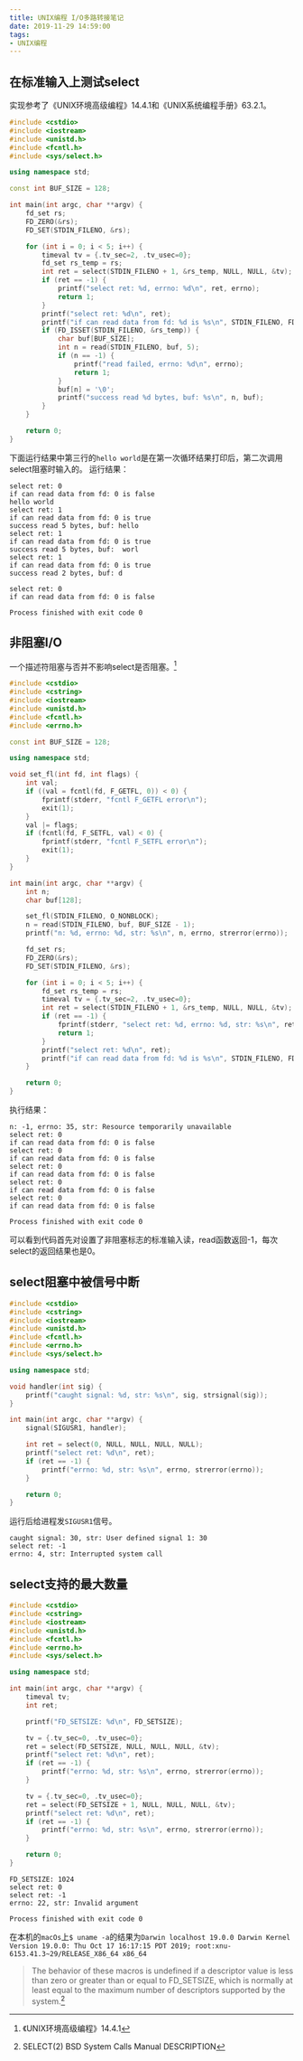 ```yaml
---
title: UNIX编程 I/O多路转接笔记
date: 2019-11-29 14:59:00
tags:
- UNIX编程
---
```


## 在标准输入上测试select
实现参考了《UNIX环境高级编程》14.4.1和《UNIX系统编程手册》63.2.1。
```cpp
#include <cstdio>
#include <iostream>
#include <unistd.h>
#include <fcntl.h>
#include <sys/select.h>

using namespace std;

const int BUF_SIZE = 128;

int main(int argc, char **argv) {
    fd_set rs;
    FD_ZERO(&rs);
    FD_SET(STDIN_FILENO, &rs);

    for (int i = 0; i < 5; i++) {
        timeval tv = {.tv_sec=2, .tv_usec=0};
        fd_set rs_temp = rs;
        int ret = select(STDIN_FILENO + 1, &rs_temp, NULL, NULL, &tv);
        if (ret == -1) {
            printf("select ret: %d, errno: %d\n", ret, errno);
            return 1;
        }
        printf("select ret: %d\n", ret);
        printf("if can read data from fd: %d is %s\n", STDIN_FILENO, FD_ISSET(STDIN_FILENO, &rs_temp) ? "true" : "false");
        if (FD_ISSET(STDIN_FILENO, &rs_temp)) {
            char buf[BUF_SIZE];
            int n = read(STDIN_FILENO, buf, 5);
            if (n == -1) {
                printf("read failed, errno: %d\n", errno);
                return 1;
            }
            buf[n] = '\0';
            printf("success read %d bytes, buf: %s\n", n, buf);
        }
    }

    return 0;
}
```
下面运行结果中第三行的`hello world`是在第一次循环结果打印后，第二次调用select阻塞时输入的。
运行结果：
```
select ret: 0
if can read data from fd: 0 is false
hello world
select ret: 1
if can read data from fd: 0 is true
success read 5 bytes, buf: hello
select ret: 1
if can read data from fd: 0 is true
success read 5 bytes, buf:  worl
select ret: 1
if can read data from fd: 0 is true
success read 2 bytes, buf: d

select ret: 0
if can read data from fd: 0 is false

Process finished with exit code 0
```


## 非阻塞I/O
一个描述符阻塞与否并不影响select是否阻塞。[^select_block_fd]
```cpp
#include <cstdio>
#include <cstring>
#include <iostream>
#include <unistd.h>
#include <fcntl.h>
#include <errno.h>

const int BUF_SIZE = 128;

using namespace std;

void set_fl(int fd, int flags) {
    int val;
    if ((val = fcntl(fd, F_GETFL, 0)) < 0) {
        fprintf(stderr, "fcntl F_GETFL error\n");
        exit(1);
    }
    val |= flags;
    if (fcntl(fd, F_SETFL, val) < 0) {
        fprintf(stderr, "fcntl F_SETFL error\n");
        exit(1);
    }
}

int main(int argc, char **argv) {
    int n;
    char buf[128];

    set_fl(STDIN_FILENO, O_NONBLOCK);
    n = read(STDIN_FILENO, buf, BUF_SIZE - 1);
    printf("n: %d, errno: %d, str: %s\n", n, errno, strerror(errno));

    fd_set rs;
    FD_ZERO(&rs);
    FD_SET(STDIN_FILENO, &rs);

    for (int i = 0; i < 5; i++) {
        fd_set rs_temp = rs;
        timeval tv = {.tv_sec=2, .tv_usec=0};
        int ret = select(STDIN_FILENO + 1, &rs_temp, NULL, NULL, &tv);
        if (ret == -1) {
            fprintf(stderr, "select ret: %d, errno: %d, str: %s\n", ret, errno, strerror(errno));
            return 1;
        }
        printf("select ret: %d\n", ret);
        printf("if can read data from fd: %d is %s\n", STDIN_FILENO, FD_ISSET(STDIN_FILENO, &rs_temp) ? "true" : "false");
    }

    return 0;
}
```
执行结果：
```
n: -1, errno: 35, str: Resource temporarily unavailable
select ret: 0
if can read data from fd: 0 is false
select ret: 0
if can read data from fd: 0 is false
select ret: 0
if can read data from fd: 0 is false
select ret: 0
if can read data from fd: 0 is false
select ret: 0
if can read data from fd: 0 is false

Process finished with exit code 0
```
可以看到代码首先对设置了非阻塞标志的标准输入读，read函数返回-1，每次select的返回结果也是0。


## select阻塞中被信号中断
```cpp
#include <cstdio>
#include <cstring>
#include <iostream>
#include <unistd.h>
#include <fcntl.h>
#include <errno.h>
#include <sys/select.h>

using namespace std;

void handler(int sig) {
    printf("caught signal: %d, str: %s\n", sig, strsignal(sig));
}

int main(int argc, char **argv) {
    signal(SIGUSR1, handler);

    int ret = select(0, NULL, NULL, NULL, NULL);
    printf("select ret: %d\n", ret);
    if (ret == -1) {
        printf("errno: %d, str: %s\n", errno, strerror(errno));
    }

    return 0;
}
```
运行后给进程发`SIGUSR1`信号。
```
caught signal: 30, str: User defined signal 1: 30
select ret: -1
errno: 4, str: Interrupted system call
```


## select支持的最大数量
```cpp
#include <cstdio>
#include <cstring>
#include <iostream>
#include <unistd.h>
#include <fcntl.h>
#include <errno.h>
#include <sys/select.h>

using namespace std;

int main(int argc, char **argv) {
    timeval tv;
    int ret;

    printf("FD_SETSIZE: %d\n", FD_SETSIZE);

    tv = {.tv_sec=0, .tv_usec=0};
    ret = select(FD_SETSIZE, NULL, NULL, NULL, &tv);
    printf("select ret: %d\n", ret);
    if (ret == -1) {
        printf("errno: %d, str: %s\n", errno, strerror(errno));
    }

    tv = {.tv_sec=0, .tv_usec=0};
    ret = select(FD_SETSIZE + 1, NULL, NULL, NULL, &tv);
    printf("select ret: %d\n", ret);
    if (ret == -1) {
        printf("errno: %d, str: %s\n", errno, strerror(errno));
    }

    return 0;
}
```
```
FD_SETSIZE: 1024
select ret: 0
select ret: -1
errno: 22, str: Invalid argument

Process finished with exit code 0
```
在本机的`macOs`上`$ uname -a`的结果为`Darwin localhost 19.0.0 Darwin Kernel Version 19.0.0: Thu Oct 17 16:17:15 PDT 2019; root:xnu-6153.41.3~29/RELEASE_X86_64 x86_64`
> The behavior of these macros is undefined if a descriptor value is less than zero or greater than or equal to FD\_SETSIZE, which is normally at least equal to the maximum number of descriptors supported by the system.[^man_select]


[^select_block_fd]: 《UNIX环境高级编程》14.4.1
[^man_select]: SELECT(2) BSD System Calls Manual DESCRIPTION